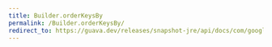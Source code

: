 ```yaml
---
title: Builder.orderKeysBy
permalink: /Builder.orderKeysBy/
redirect_to: https://guava.dev/releases/snapshot-jre/api/docs/com/google/common/collect/ImmutableMultimap.Builder.html#orderKeysBy-java.util.Comparator-
---
```

